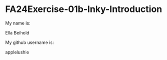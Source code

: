 # FA24Exercise-01b-Inky-Introduction

My name is:

Ella Beihold

My github username is:

applelushie
